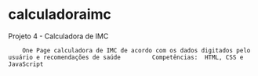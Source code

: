 # calculadoraimc
Projeto 4 - Calculadora de IMC


        One Page calculadora de IMC de acordo com os dados digitados pelo usuário e recomendações de saúde         Competências:  HTML, CSS e JavaScript
